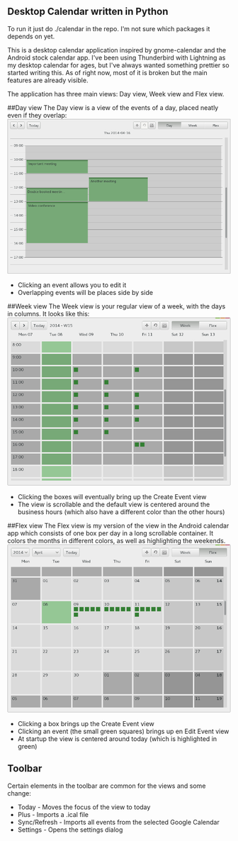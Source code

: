 Desktop Calendar written in Python
----------------------------------

To run it just do ./calendar in the repo. I'm not sure which packages it depends on yet.

This is a desktop calendar application inspired by gnome-calendar and the Android stock calendar app. I've been using Thunderbird with Lightning as my desktop calendar for ages, but I've always wanted something prettier so started writing this. As of right now, most of it is broken but the main features are already visible.

The application has three main views: Day view, Week view and Flex view.

##Day view
The Day view is a view of the events of a day, placed neatly even if they overlap:
![alt_text](https://github.com/pjot/calendar/raw/master/images/day_view.png)

* Clicking an event allows you to edit it
* Overlapping events will be places side by side

##Week view
The Week view is your regular view of a week, with the days in columns. It looks like this:
![alt text](https://github.com/pjot/calendar/raw/master/images/week_view.png)

* Clicking the boxes will eventually bring up the Create Event view
* The view is scrollable and the default view is centered around the business hours (which also have a different color than the other hours)

##Flex view
The Flex view is my version of the view in the Android calendar app which consists of one box per day in a long scrollable container. It colors the months in different colors, as well as highlighting the weekends. 
![alt text](https://github.com/pjot/calendar/raw/master/images/flex_view.png)

* Clicking a box brings up the Create Event view
* Clicking an event (the small green squares) brings up en Edit Event view
* At startup the view is centered around today (which is highlighted in green)

## Toolbar
Certain elements in the toolbar are common for the views and some change:
* Today - Moves the focus of the view to today
* Plus - Imports a .ical file
* Sync/Refresh - Imports all events from the selected Google Calendar
* Settings - Opens the settings dialog
